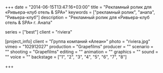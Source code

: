 +++
date = "2014-06-15T13:47:16+03:00"
title = "Рекламный ролик для «Ривьера-клуб отель & SPA»"
keywords = ["рекламный ролик", "анапа", "Ривьера-клуб"]
description = "Рекламный ролик для «Ривьера-клуб отель & SPA» г. Анапа"

series = ["best"]
client = "riviera"

[project_info]
    client = "Группа компаний «Алеан»"
    photo = "riviera.jpg"
    vimeo = "102912027"
    production = "Grapefilms"
    producer = ""
    scenario = ""
    shooting = "Grapefilms"
    editing = ""
    animation = ""
    graphics = ""
    sound = ""
    voice = ""
    backstage = ["1", "2", "3", "4", "5", "6", "7", "8"]

+++
